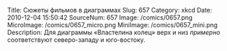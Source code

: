 Title: Сюжеты фильмов в диаграммах 
Slug: 657 
Category: xkcd 
Date: 2010-12-04 15:50:42 
SourceNum: 657 
Image: /comics/0657.png 
MicroImage: /comics/0657_micro.png 
MiniImage: /comics/0657_mini.png 
Description: Для диаграммы «Властелина колец» верх и низ <i>примерно</i> соответствуют северо-западу и юго-востоку. 

